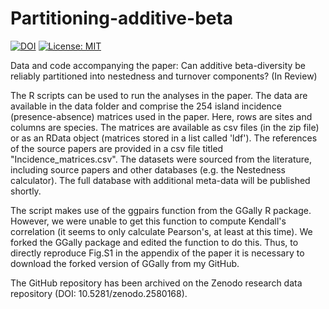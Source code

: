 # Partitioning-additive-beta

[![DOI](https://zenodo.org/badge/167363516.svg)](https://zenodo.org/badge/latestdoi/167363516)
[![License: MIT](https://img.shields.io/badge/License-MIT-yellow.svg)](https://opensource.org/licenses/MIT)

Data and code accompanying the paper: Can additive beta-diversity be reliably partitioned into nestedness and turnover components? (In Review)

The R scripts can be used to run the analyses in the paper. The data are available in the data folder and comprise the 254 island incidence (presence-absence) matrices used in the paper. Here, rows are sites and columns are species. The matrices are available as csv files (in the zip file) or as an RData object (matrices stored in a list called 'ldf'). The references of the source papers are provided in a csv file titled "Incidence_matrices.csv". The datasets were sourced from the literature, including source papers and other databases (e.g. the Nestedness calculator). The full database with additional meta-data
will be published shortly.

The script makes use of the ggpairs function from the GGally R package. However, we were unable to get this function to compute Kendall's correlation (it seems to only calculate Pearson's, at least at this time). We forked the GGally package and edited the function to do this. Thus, to directly reproduce Fig.S1 in the appendix of the paper it is necessary to download the forked version of GGally from my GitHub. 

The GitHub repository has been archived on the Zenodo research data repository (DOI: 10.5281/zenodo.2580168).

